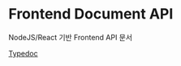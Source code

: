 Frontend Document API
========================

NodeJS/React 기반 Frontend API 문서

<a href="../typedoc/index.html">Typedoc</a>